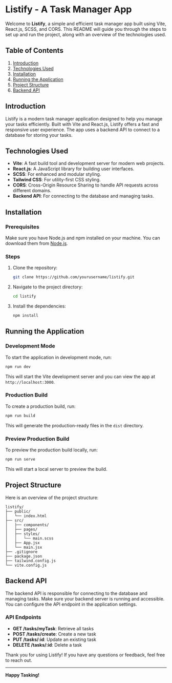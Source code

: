 # Listify - A Task Manager App

Welcome to **Listify**, a simple and efficient task manager app built using Vite, React.js, SCSS, and CORS. This README will guide you through the steps to set up and run the project, along with an overview of the technologies used.

## Table of Contents
1. [Introduction](#introduction)
2. [Technologies Used](#technologies-used)
3. [Installation](#installation)
4. [Running the Application](#running-the-application)
5. [Project Structure](#project-structure)
6. [Backend API](#backend-api)

## Introduction
Listify is a modern task manager application designed to help you manage your tasks efficiently. Built with Vite and React.js, Listify offers a fast and responsive user experience. The app uses a backend API to connect to a database for storing your tasks.

## Technologies Used
- **Vite**: A fast build tool and development server for modern web projects.
- **React.js**: A JavaScript library for building user interfaces.
- **SCSS**: For enhanced and modular styling.
- **Tailwind CSS**: For utility-first CSS styling.
- **CORS**: Cross-Origin Resource Sharing to handle API requests across different domains.
- **Backend API**: For connecting to the database and managing tasks.

## Installation

### Prerequisites
Make sure you have Node.js and npm installed on your machine. You can download them from [Node.js](https://nodejs.org/).

### Steps
1. Clone the repository:
    ```bash
    git clone https://github.com/yourusername/listify.git
    ```
2. Navigate to the project directory:
    ```bash
    cd listify
    ```
3. Install the dependencies:
    ```bash
    npm install
    ```

## Running the Application

### Development Mode
To start the application in development mode, run:
```bash
npm run dev
```
This will start the Vite development server and you can view the app at `http://localhost:3000`.

### Production Build
To create a production build, run:
```bash
npm run build
```
This will generate the production-ready files in the `dist` directory.

### Preview Production Build
To preview the production build locally, run:
```bash
npm run serve
```
This will start a local server to preview the build.

## Project Structure
Here is an overview of the project structure:

```
listify/
├── public/
│   └── index.html
├── src/
│   ├── components/
│   ├── pages/
│   ├── styles/
│   │   └── main.scss
│   ├── App.jsx
│   └── main.jsx
├── .gitignore
├── package.json
├── tailwind.config.js
└── vite.config.js
```

## Backend API
The backend API is responsible for connecting to the database and managing tasks. Make sure your backend server is running and accessible. You can configure the API endpoint in the application settings.

### API Endpoints
- **GET /tasks/myTask**: Retrieve all tasks
- **POST /tasks/create**: Create a new task
- **PUT /tasks/:id**: Update an existing task
- **DELETE /tasks/:id**: Delete a task

Thank you for using Listify! If you have any questions or feedback, feel free to reach out.

---

**Happy Tasking!**
